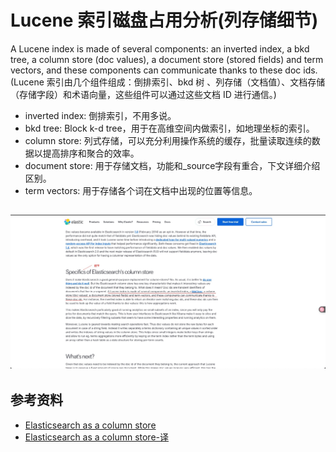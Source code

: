 # Lucene 索引磁盘占用分析(列存储细节)
A Lucene index is made of several components: an inverted index, a bkd tree, a column store (doc values), a document store (stored fields) and term vectors, and these components can communicate thanks to these doc ids. (Lucene 索引由几个组件组成：倒排索引、bkd 树 、列存储（文档值）、文档存储（存储字段）和术语向量，这些组件可以通过这些文档 ID 进行通信。)
+ inverted index: 倒排索引，不用多说。
+ bkd tree: Block k-d tree，用于在高维空间内做索引，如地理坐标的索引。
+ column store: 列式存储，可以充分利用操作系统的缓存，批量读取连续的数据以提高排序和聚合的效率。
+ document store: 用于存储文档，功能和_source字段有重合，下文详细介绍区别。
+ term vectors: 用于存储各个词在文档中出现的位置等信息。

![Specifics_of_Elasticsearch_column_store.jpg](./-998.REFS/Specifics_of_Elasticsearch_column_store.jpg)
---

## 参考资料
+ [Elasticsearch as a column store](./-998.REFS/Elasticsearch%20as%20a%20column%20store%20_%20Elastic%20Blog.pdf)
+ [Elasticsearch as a column store-译](./-998.REFS/Elasticsearch%20作为列存储%20_Elastic%20博客%20---%20Elasticsearch%20as%20a%20column%20store%20_%20Elastic%20Blog.pdf)